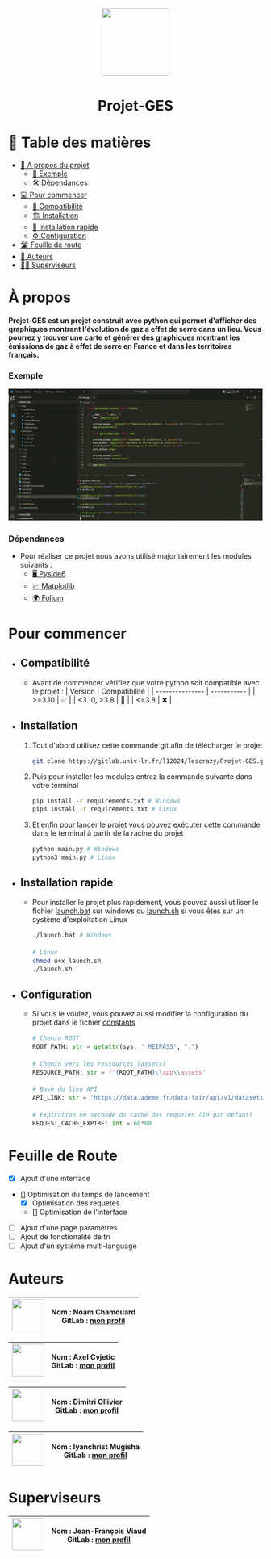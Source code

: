 <div align="center">
    <img src="https://gitlab.univ-lr.fr/uploads/-/system/project/avatar/9036/icon.ico?width=96" width="134" height="134">
    <h1>Projet-GES</h1>
</div>

# 📗 Table des matières
- [📖 A propos du projet](#à-propos)
  - [🚀 Exemple](#exemple)
  - [🛠 Dépendances](#dépendances)
- [💻 Pour commencer](#pour-commencer)
  - [🐍 Compatibilité](#compatibilité)
  - [🏗️ Installation](#installation)
  - [🚗 Installation rapide](#installation-rapide)
  - [⚙️ Configuration](#configuration)
- [🛣️ Feuille de route](#feuille-de-route)
- [👥 Auteurs](#auteurs)
- [👷‍♂️ Superviseurs](#superviseurs)

# À propos
<h4>Projet-GES est un projet construit avec python qui permet d'afficher des graphiques montrant l'évolution de gaz a effet de serre dans un lieu. Vous pourrez y trouver une carte et générer des graphiques montrant les émissions de gaz à effet de serre en France et dans les territoires français.</h4>

  ### Exemple
  <div align="center">
      <img src="assets/example.gif"></img>
  </div>

  ### Dépendances
  - Pour réaliser ce projet nous avons utilisé majoritairement les modules suivants :
    - <a href="https://pypi.org/project/PySide6/">🖥️ Pyside6 </a>
    - <a href="https://matplotlib.org/stable/index.html">📈 Matplotlib</a>
    - <a href="https://pypi.org/project/folium/">🌍 Folium</a>

# Pour commencer
  - ## Compatibilité
    - Avant de commencer vérifiez que votre python soit compatible avec le projet : 
      | Version  | Compatibilité |
      | --------------- | ----------- | 
      | >=3.10 | ✅ |
      | <3.10, >3.8 | 🤷 |
      | <=3.8  | ❌ |

  - ## Installation
    1. Tout d'abord utilisez cette commande git afin de télécharger le projet
        ```bash
        git clone https://gitlab.univ-lr.fr/l12024/lescrazy/Projet-GES.git
        ```

    2. Puis pour installer les modules entrez la commande suivante dans votre terminal
        ```bash 
        pip install -r requirements.txt # Windows
        pip3 install -r requirements.txt # Linux
        ```

    3. Et enfin pour lancer le projet vous pouvez exécuter cette commande dans le terminal à partir de la racine du projet
        ```bash
        python main.py # Windows
        python3 main.py # Linux
        ```

  - ## Installation rapide
    - Pour installer le projet plus rapidement, vous pouvez aussi utiliser le fichier [launch.bat](launch.bat) sur windows ou [launch.sh](launch.sh) si vous êtes sur un système d'exploitation Linux
      ```bash 
      ./launch.bat # Windows

      # Linux
      chmod u+x launch.sh
      ./launch.sh
      ```

  - ## Configuration
    - Si vous le voulez, vous pouvez aussi modifier la configuration du projet dans le fichier [constants](utils/constants.py)
      ```python
      # Chemin ROOT
      ROOT_PATH: str = getattr(sys, '_MEIPASS', ".")

      # Chemin vers les ressources (assets)
      RESOURCE_PATH: str = f"{ROOT_PATH}\\app\\assets"

      # Base du lien API
      API_LINK: str = "https://data.ademe.fr/data-fair/api/v1/datasets/bilan-ges/"

      # Expiration en seconde du cache des requetes (1H par defaut)
      REQUEST_CACHE_EXPIRE: int = 60*60
      ```

# Feuille de Route
- [x] Ajout d'une interface
- [] Optimisation du temps de lancement
  - [x] Optimisation des requetes
  - [] Optimisation de l'interface
- [ ] Ajout d'une page paramètres
- [ ] Ajout de fonctionalité de tri
- [ ] Ajout d'un système multi-language

# Auteurs

| <a href="https://gitlab.univ-lr.fr/nchamoua"> <img src="https://gitlab.univ-lr.fr/uploads/-/system/user/avatar/2426/avatar.png?width=800" width="64" height="64"> </a> | **Nom :** Noam Chamouard <br> **GitLab :** [mon profil](https://gitlab.univ-lr.fr/nchamoua) |
|:----------------------------------------------------------------------------------------------------------------------------------:|:----------------------------------------------------------------------------------------------------:|

| <a href="https://gitlab.univ-lr.fr/acvjetic"> <img src="https://gitlab.univ-lr.fr/uploads/-/system/user/avatar/2468/avatar.png?width=800" width="64" height="64"> </a> | **Nom :** Axel Cvjetic <br> **GitLab :** [mon profil](https://gitlab.univ-lr.fr/acvjetic) |
|:---------------------------------------------------------------------------------------------------------------------------------:|:----------------------------------------------------------------------------------------------------:|

| <a href="https://gitlab.univ-lr.fr/dollivie"> <img src="https://secure.gravatar.com/avatar/a261e03fb78a7abdec058954aafcc0778fc8cd77f580cebced9ba173f95d91ed?s=64&d=identicon" width="64" height="64"> </a> | **Nom :** Dimitri Ollivier <br> **GitLab :** [mon profil](https://gitlab.univ-lr.fr/dollivie) |
|:----------------------------------------------------------------------------------------------------------------------------------:|:----------------------------------------------------------------------------------------------------:|

| <a href="https://gitlab.univ-lr.fr/imugisha"> <img src="https://secure.gravatar.com/avatar/a651d3b5f3a9f490d36e163332be73cc24f1047f28735b4e9f788b3637bb9c43?s=64&d=identicon" width="64" height="64"> </a> | **Nom :** Iyanchrist Mugisha <br> **GitLab :** [mon profil](https://gitlab.univ-lr.fr/imugisha) |
|:----------------------------------------------------------------------------------------------------------------------------------:|:----------------------------------------------------------------------------------------------------:|

# Superviseurs

| <a href="https://gitlab.univ-lr.fr/jviaud"> <img src="https://gitlab.univ-lr.fr/uploads/-/system/user/avatar/566/avatar.png?width=800" width="64" height="64"> </a> | **Nom :** Jean-François Viaud <br> **GitLab :** [mon profil](https://gitlab.univ-lr.fr/jviaud) |
|:----------------------------------------------------------------------------------------------------------------------------------:|:----------------------------------------------------------------------------------------------------:|